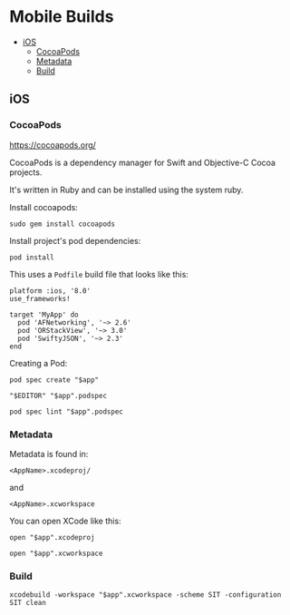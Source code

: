 # Mobile Builds

<!-- INDEX_START -->

- [iOS](#ios)
  - [CocoaPods](#cocoapods)
  - [Metadata](#metadata)
  - [Build](#build)

<!-- INDEX_END -->

## iOS

### CocoaPods

<https://cocoapods.org/>

CocoaPods is a dependency manager for Swift and Objective-C Cocoa projects.

It's written in Ruby and can be installed using the system ruby.

Install cocoapods:

```shell
sudo gem install cocoapods
```

Install project's pod dependencies:

```shell
pod install
```

This uses a `Podfile` build file that looks like this:

```podfile
platform :ios, '8.0'
use_frameworks!

target 'MyApp' do
  pod 'AFNetworking', '~> 2.6'
  pod 'ORStackView', '~> 3.0'
  pod 'SwiftyJSON', '~> 2.3'
end
```

Creating a Pod:

```shell
pod spec create "$app"
```

```shell
"$EDITOR" "$app".podspec
```

```shell
pod spec lint "$app".podspec
```

### Metadata

Metadata is found in:

```text
<AppName>.xcodeproj/
```

and

```text
<AppName>.xcworkspace
```

You can open XCode like this:

```shell
open "$app".xcodeproj
```

```shell
open "$app".xcworkspace
```

### Build

```shell
xcodebuild -workspace "$app".xcworkspace -scheme SIT -configuration SIT clean
```
